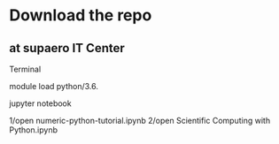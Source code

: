 # Download the repo

## at supaero IT Center

Terminal 

module load python/3.6. 

jupyter notebook

1/open 
numeric-python-tutorial.ipynb
2/open 
Scientific Computing with Python.ipynb

